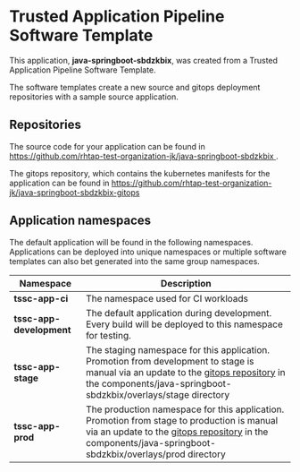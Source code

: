 # Trusted Application Pipeline Software Template

This application, **java-springboot-sbdzkbix**, was created from a Trusted Application Pipeline Software Template.

The software templates create a new source and gitops deployment repositories with a sample source application. 

## Repositories

The source code for your application can be found in [https://github.com/rhtap-test-organization-jk/java-springboot-sbdzkbix ](https://github.com/rhtap-test-organization-jk/java-springboot-sbdzkbix ).
 
The gitops repository, which contains the kubernetes manifests for the application can be found in 
[https://github.com/rhtap-test-organization-jk/java-springboot-sbdzkbix-gitops ](https://github.com/rhtap-test-organization-jk/java-springboot-sbdzkbix-gitops ) 

## Application namespaces 

The default application will be found in the following namespaces. Applications can be deployed into unique namespaces or multiple software templates can also bet generated into the same group namespaces.  

|  Namespace   |  Description   |  
| -------- | -------- |
| **tssc-app-ci** | The namespace used for CI workloads |
| **tssc-app-development** | The default application during development. Every build will be deployed to this namespace for testing. |
| **tssc-app-stage** | The staging namespace for this application. Promotion from development to stage is manual via an update to the [gitops repository](https://github.com/rhtap-test-organization-jk/java-springboot-sbdzkbix-gitops ) in the components/java-springboot-sbdzkbix/overlays/stage directory |
| **tssc-app-prod** | The production namespace for this application. Promotion from stage to production is manual via an update to the [gitops repository](https://github.com/rhtap-test-organization-jk/java-springboot-sbdzkbix-gitops ) in the components/java-springboot-sbdzkbix/overlays/prod directory |